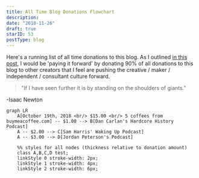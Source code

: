 ```yaml
---
title: All Time Blog Donations Flowchart
description:
date: "2018-11-26"
draft: true
starID: 53
postType: blog
---
```


Here's a running list of all time donations to this blog. As I outlined [in this post](), I would be 'paying it forward' by donating 90% of all donations to this blog to other creators that I feel are pushing the creative / maker / independent / consultant culture forward.

> "If I have seen further it is by standing on the shoulders of giants." 

-Isaac Newton

```mermaid
graph LR
    A[October 19th, 2018 <br/> $15.00 <br/> 5 coffees from buymeacoffee.com] -- $1.00 --> B[Dan Carlan's Hardcore History Podcast]
    A -- $2.00 --> C[Sam Harris' Waking Up Podcast]
    A -- $3.00 --> D[Jordan Peterson's Podcast]
    
    %% styles for all nodes (thickness relative to donation amount)
    class A,B,C,D test;
    linkStyle 0 stroke-width: 2px;
    linkStyle 1 stroke-width: 4px;
    linkStyle 2 stroke-width: 6px;    
```